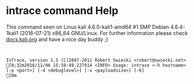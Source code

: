 # intrace command Help

 This command seen on Linux kali 4.6.0-kali1-amd64 #1 SMP Debian 4.6.4-1kali1 (2016-07-21) x86_64 GNU/Linux. For further information please check [docs.kali.org](docs.kali.org) and have a nice day buddy ;) 

~~~


InTrace, version 1.5 (C)2007-2011 Robert Swiecki <robert@swiecki.net>
[0;32m2016/11/06 15:38:49.227914 <INFO> Usage: intrace <-h hostname> [-p <port>] [-d <debuglevel>] [-s <payloadsize>] [-6]
[0m
~~~
